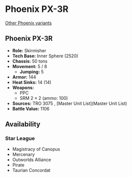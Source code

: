 # Phoenix PX-3R 

[Other Phoenix variants](../phoenix.md) 

## Phoenix PX-3R 

- **Role:** Skirmisher 
- **Tech Base:** Inner Sphere (2520) 
- **Chassis:** 50 tons 
- **Movement:** 5 / 8 
  - **Jumping:** 5 
- **Armor:** 144 
- **Heat Sinks:** 14 (14) 
- **Weapons:** 
  - PPC 
  - SRM 2 × 2 (ammo: 100) 
- **Sources:** TRO 3075 , [Master Unit List](Master Unit List) 
- **Battle Value:** 1106 

## Availability 

### Star League 

- Magistracy of Canopus 
- Mercenary 
- Outworlds Alliance 
- Pirate 
- Taurian Concordat 

